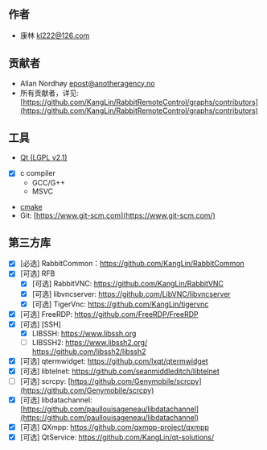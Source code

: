 ## 作者

- 康林 <kl222@126.com>

## 贡献者
- Allan Nordhøy <epost@anotheragency.no>
- 所有贡献者，详见: [https://github.com/KangLin/RabbitRemoteControl/graphs/contributors](https://github.com/KangLin/RabbitRemoteControl/graphs/contributors)

## 工具

- [Qt (LGPL v2.1)](http://qt.io/)  
- [x] c compiler
  + GCC/G++
  + MSVC
- [cmake](https://cmake.org/)
- Git: [https://www.git-scm.com](https://www.git-scm.com/)

## 第三方库

- [x] [必选] RabbitCommon：https://github.com/KangLin/RabbitCommon
- [x] [可选] RFB
  + [x] [可选] RabbitVNC: https://github.com/KangLin/RabbitVNC
  + [x] [可选] libvncserver: https://github.com/LibVNC/libvncserver
  + [x] [可选] TigerVnc: https://github.com/KangLin/tigervnc
- [x] [可选] FreeRDP: https://github.com/FreeRDP/FreeRDP
- [x] [可选] [SSH]
  + [x] LIBSSH: https://www.libssh.org
  + [ ] LIBSSH2: https://www.libssh2.org/ https://github.com/libssh2/libssh2
- [x] [可选] qtermwidget: https://github.com/lxqt/qtermwidget
- [x] [可选] libtelnet: https://github.com/seanmiddleditch/libtelnet
- [ ] [可选] scrcpy: [https://github.com/Genymobile/scrcpy](https://github.com/Genymobile/scrcpy)
- [x] [可选] libdatachannel: [https://github.com/paullouisageneau/libdatachannel](https://github.com/paullouisageneau/libdatachannel)
- [x] [可选] QXmpp: https://github.com/qxmpp-project/qxmpp
- [x] [可选] QtService: https://github.com/KangLin/qt-solutions/
